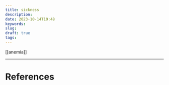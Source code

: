 ```yaml
---
title: sickness
description: 
date: 2023-10-14T19:48
keywords: 
slug: 
draft: true
tags:
---
```

[[anemia]]

---
# References
